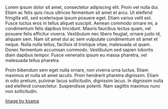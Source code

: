 Lorem ipsum dolor sit amet, consectetur adipiscing elit. Proin vel nulla dui. Etiam ac felis quis risus ultrices fermentum sit amet et arcu. Ut eleifend fringilla elit, sed scelerisque ipsum posuere eget. Etiam varius velit est. Fusce luctus eros in tellus aliquet suscipit. Aenean commodo ornare mi, a condimentum felis dapibus tincidunt. Mauris faucibus lectus quam, vel posuere felis efficitur viverra. Vestibulum nec libero feugiat, ornare justo id, aliquam sem. Nam sit amet dui ac sem vulputate condimentum sit amet et neque. Nulla nulla tellus, facilisis id tristique vitae, malesuada ut quam. Donec fermentum accumsan commodo. Vestibulum sed sapien lobortis diam dapibus tempor. Fusce venenatis ipsum eu massa pharetra, vel malesuada tellus pharetra.

Proin bibendum sem eget nulla ornare, non viverra urna luctus. Etiam maximus et nulla sit amet iaculis. Proin hendrerit pharetra dignissim. Etiam in odio pretium, pulvinar lacus sollicitudin, dignissim lacus. In dignissim nulla sed eleifend consectetur. Suspendisse potenti. Nam sagittis maximus nunc non sollicitudin.

[Image by ksama](https://unsplash.com/photos/Rv5X4e8JKaY)
